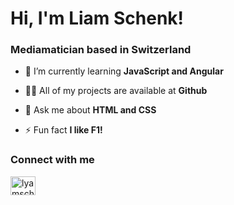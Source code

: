 <h1 align="left">Hi, I'm Liam Schenk!</h1>
<h3 align="left">Mediamatician based in Switzerland</h3>

- 🌱 I’m currently learning **JavaScript and Angular**

- 👨‍💻 All of my projects are available at **Github**

- 💬 Ask me about **HTML and CSS**

- ⚡ Fun fact **I like F1!**

<h3 align="left">Connect with me</h3>
<p align="left">
<a href="https://instagram.com/drbesserliam" target="blank"><img align="center" src="https://raw.githubusercontent.com/rahuldkjain/github-profile-readme-generator/master/src/images/icons/Social/instagram.svg" alt="lyamschenk" height="30" width="40" /></a>
</p>
